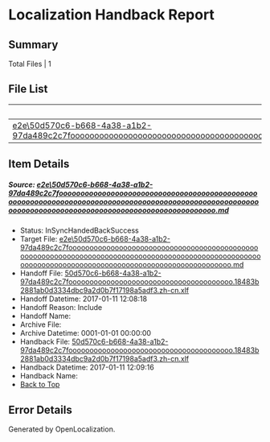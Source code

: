 # <a name='report-top'></a> Localization Handback Report

## Summary
 Total Files | 1

## File List
 Source File | Status | Details 
 ----------- | ------ | ------- 
 [e2e\50d570c6-b668-4a38-a1b2-97da489c2c7foooooooooooooooooooooooooooooooooooooooooooooooooooooooooooooooooooooooooooooooooooooooooooooooooooooooooooooooooooooooooooooooooooooooooooooooooooooooo.md](https://github.com/OpenLocalizationTestOrg/ol-test0/blob/26735474d3731f93fb47c593ffef944f0fdb24aa/e2e/50d570c6-b668-4a38-a1b2-97da489c2c7foooooooooooooooooooooooooooooooooooooooooooooooooooooooooooooooooooooooooooooooooooooooooooooooooooooooooooooooooooooooooooooooooooooooooooooooooooooooo.md) | InSyncHandedBackSuccess | [Details](#7e2c3a0053633fa6c80f8f3414c05a094538ef522)

## Item Details
##### <a name='7e2c3a0053633fa6c80f8f3414c05a094538ef522'></a> Source: [e2e\50d570c6-b668-4a38-a1b2-97da489c2c7foooooooooooooooooooooooooooooooooooooooooooooooooooooooooooooooooooooooooooooooooooooooooooooooooooooooooooooooooooooooooooooooooooooooooooooooooooooooo.md](https://github.com/OpenLocalizationTestOrg/ol-test0/blob/26735474d3731f93fb47c593ffef944f0fdb24aa/e2e/50d570c6-b668-4a38-a1b2-97da489c2c7foooooooooooooooooooooooooooooooooooooooooooooooooooooooooooooooooooooooooooooooooooooooooooooooooooooooooooooooooooooooooooooooooooooooooooooooooooooooo.md)
* Status: InSyncHandedBackSuccess
* Target File: [e2e\50d570c6-b668-4a38-a1b2-97da489c2c7foooooooooooooooooooooooooooooooooooooooooooooooooooooooooooooooooooooooooooooooooooooooooooooooooooooooooooooooooooooooooooooooooooooooooooooooooooooooo.md](https://github.com/OpenLocalizationTestOrg/ol-test0-zhcn/blob/7072f2245b5e5a9696e52955d92c3e5dbb4177fb/e2e/50d570c6-b668-4a38-a1b2-97da489c2c7foooooooooooooooooooooooooooooooooooooooooooooooooooooooooooooooooooooooooooooooooooooooooooooooooooooooooooooooooooooooooooooooooooooooooooooooooooooooo.md)
* Handoff File: [50d570c6-b668-4a38-a1b2-97da489c2c7fooooooooooooooooooooooooooooooooooooooo.18483b2881ab0d3334dbc9a2d0b7f17198a5adf3.zh-cn.xlf](https://github.com/OpenLocalizationTestOrg/ol-test0-handoff/blob/f3bc7bbbb5b81bddafec731b8b29cc7a3ac3911b/ol-handoff/OpenLocalizationTestOrg/ol-test0-zhcn/shujia/ht/50d570c6-b668-4a38-a1b2-97da489c2c7fooooooooooooooooooooooooooooooooooooooo.18483b2881ab0d3334dbc9a2d0b7f17198a5adf3.zh-cn.xlf)
* Handoff Datetime: 2017-01-11 12:08:18
* Handoff Reason: Include
* Handoff Name: 
* Archive File: 
* Archive Datetime: 0001-01-01 00:00:00
* Handback File: [50d570c6-b668-4a38-a1b2-97da489c2c7fooooooooooooooooooooooooooooooooooooooo.18483b2881ab0d3334dbc9a2d0b7f17198a5adf3.zh-cn.xlf](https://github.com/OpenLocalizationTestOrg/ol-test0-handback/blob/97806a63b47e28c2b58a78139cc8daa3e420fa71/ol-handback/OpenLocalizationTestOrg/ol-test0-zhcn/shujia/ht/50d570c6-b668-4a38-a1b2-97da489c2c7fooooooooooooooooooooooooooooooooooooooo.18483b2881ab0d3334dbc9a2d0b7f17198a5adf3.zh-cn.xlf)
* Handback Datetime: 2017-01-11 12:09:16
* Handback Name: 
* [Back to Top](#report-top)


## Error Details

Generated by OpenLocalization.
